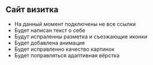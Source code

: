 ## Сайт визитка
- На данный момент подключены не все ссылки
- Будет написан текст о себе
- Будут испраленны разметка и съезжающие иконки
- Будет добавлена анимация
- Будет исправленно качество картинок
- Будет поправляться адаптивная вёрстка
